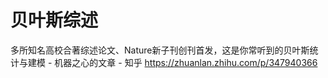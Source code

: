 # 贝叶斯综述












多所知名高校合著综述论文、Nature新子刊创刊首发，这是你常听到的贝叶斯统计与建模 - 机器之心的文章 - 知乎
https://zhuanlan.zhihu.com/p/347940366

















